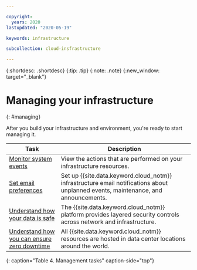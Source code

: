 ```yaml
---

copyright:
  years: 2020
lastupdated: "2020-05-19"

keywords: infrastructure

subcollection: cloud-insfrastructure

---
```


{:shortdesc: .shortdesc}
{:tip: .tip}
{:note: .note}
{:new_window: target="_blank"}

# Managing your infrastructure
{: #managing}

After you build your infrastructure and environment, you're ready to start managing it.

| Task | Description |
|--------|---------------|
| [Monitor system events](/docs/account?topic=account-audit-log) | View the actions that are performed on your infrastructure resources. |
| [Set email preferences](/docs/account?topic=account-email-prefs) | Set up {{site.data.keyword.cloud_notm}} infrastructure email notifications about unplanned events, maintenance, and announcements.  |
| [Understand how your data is safe](/docs/overview?topic=overview-security) | The {{site.data.keyword.cloud_notm}} platform provides layered security controls across network and infrastructure. |
| [Understand how you can ensure zero downtime](/docs/overview?topic=overview-zero-downtime) | All {{site.data.keyword.cloud_notm}} resources are hosted in data center locations around the world. |
{: caption="Table 4. Management tasks" caption-side="top"}

